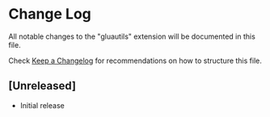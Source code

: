 # Change Log

All notable changes to the "gluautils" extension will be documented in this file.

Check [Keep a Changelog](http://keepachangelog.com/) for recommendations on how to structure this file.

## [Unreleased]

- Initial release